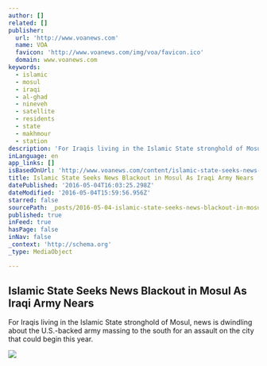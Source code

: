 ```yaml
---
author: []
related: []
publisher:
  url: 'http://www.voanews.com'
  name: VOA
  favicon: 'http://www.voanews.com/img/voa/favicon.ico'
  domain: www.voanews.com
keywords:
  - islamic
  - mosul
  - iraqi
  - al-ghad
  - nineveh
  - satellite
  - residents
  - state
  - makhmour
  - station
description: 'For Iraqis living in the Islamic State stronghold of Mosul, news is dwindling about the U.S.-backed army massing to the south for an assault on the city that could begin this year.'
inLanguage: en
app_links: []
isBasedOnUrl: 'http://www.voanews.com/content/islamic-state-seeks-news-blackout-in-mosul-as-iraqi-army-nears/3314919.html'
title: Islamic State Seeks News Blackout in Mosul As Iraqi Army Nears
datePublished: '2016-05-04T16:03:25.298Z'
dateModified: '2016-05-04T15:59:56.956Z'
starred: false
sourcePath: _posts/2016-05-04-islamic-state-seeks-news-blackout-in-mosul-as-iraqi-army-nea.md
published: true
inFeed: true
hasPage: false
inNav: false
_context: 'http://schema.org'
_type: MediaObject

---
```

<article style=""><h1>Islamic State Seeks News Blackout in Mosul As Iraqi Army Nears</h1><p>For Iraqis living in the Islamic State stronghold of Mosul, news is dwindling about the U.S.-backed army massing to the south for an assault on the city that could begin this year.</p><img src="http://gdb.voanews.com/5BEEC48B-206C-4181-89BD-D09CE7AFF9CE_mw1024_mh1024_s.jpg" /></article>